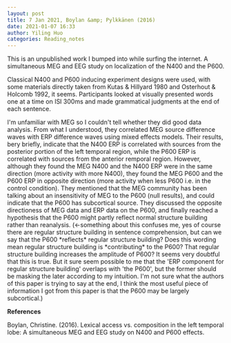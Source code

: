 ```yaml
---
layout: post
title: 7 Jan 2021, Boylan &amp; Pylkkänen (2016)
date: 2021-01-07 16:33
author: Yiling Huo
categories: Reading_notes
---
```

<!-- wp:paragraph -->
<p>This is an unpublished work I bumped into while surfing the internet. A simultaneous MEG and EEG study on localization of the N400 and the P600.</p>
<!-- /wp:paragraph -->

<!-- wp:paragraph -->
<p>Classical N400 and P600 inducing experiment designs were used, with some materials directly taken from Kutas &amp; Hillyard 1980 and Osterhout &amp; Holcomb 1992, it seems. Participants looked at visually presented words one at a time on ISI 300ms and made grammatical judgments at the end of each sentence. </p>
<!-- /wp:paragraph -->

<!-- wp:paragraph -->
<p>I'm unfamiliar with MEG so I couldn't tell whether they did good data analysis. From what I understood, they correlated MEG source difference waves with ERP difference waves using mixed effects models. Their results, bery briefly, indicate that the N400 ERP is correlated with sources from the posterior portion of the left temporal region, while the P600 ERP is correlated with sources from the anterior remporal region. However, although they found the MEG N400 and the N400 ERP were in the same direction (more activity with more N400), they found the MEG P600 and the P600 ERP in opposite direction (more activity when less P600 i.e. in the control condition). They mentioned that the MEG community has been talking about an insensitivity of MEG to the P600 (null results), and could indicate that the P600 has subcortical source. They discussed the opposite directioness of MEG data and ERP data on the P600, and finally reached a hypothesis that the P600 might partly reflect normal structure building rather than reanalysis. (←something about this confuses me, yes of course there are regular structure building in sentence comprehension, but can we say that the P600 *reflects* regular structure building? Does this wording mean regular structure building is *contributing* to the P600? That regular structure building increases the amplitude of P600? It seems very doubtful that this is true. But it sure seem possible to me that the 'ERP component for regular structure building' overlaps with 'the P600', but the former should be masking the later according to my intuition. I'm not sure what the authors of this paper is trying to say at the end, I think the most useful piece of information I got from this paper is that the P600 may be largely subcortical.)</p>
<!-- /wp:paragraph -->

<!-- wp:paragraph -->
<p><strong>References</strong></p>
<!-- /wp:paragraph -->

<!-- wp:paragraph -->
<p>Boylan, Christine. (2016). Lexical access vs. composition in the left temporal lobe: A simultaneous MEG and EEG study on N400 and P600 effects.</p>
<!-- /wp:paragraph -->
